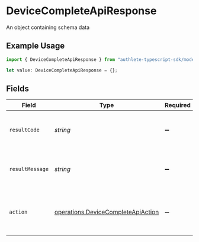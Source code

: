 # DeviceCompleteApiResponse

An object containing schema data

## Example Usage

```typescript
import { DeviceCompleteApiResponse } from "authlete-typescript-sdk/models/operations";

let value: DeviceCompleteApiResponse = {};
```

## Fields

| Field                                                                                    | Type                                                                                     | Required                                                                                 | Description                                                                              |
| ---------------------------------------------------------------------------------------- | ---------------------------------------------------------------------------------------- | ---------------------------------------------------------------------------------------- | ---------------------------------------------------------------------------------------- |
| `resultCode`                                                                             | *string*                                                                                 | :heavy_minus_sign:                                                                       | The code which represents the result of the API call.                                    |
| `resultMessage`                                                                          | *string*                                                                                 | :heavy_minus_sign:                                                                       | A short message which explains the result of the API call.                               |
| `action`                                                                                 | [operations.DeviceCompleteApiAction](../../models/operations/devicecompleteapiaction.md) | :heavy_minus_sign:                                                                       | The next action that the authorization server implementation should take.<br/>           |